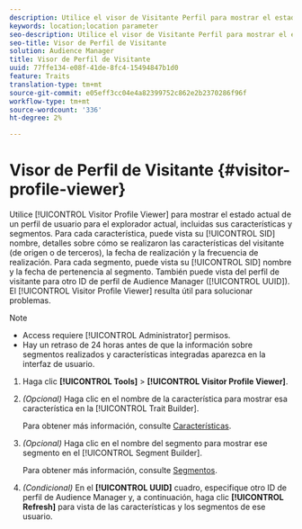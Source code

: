 ```yaml
---
description: Utilice el visor de Visitante Perfil para mostrar el estado actual de un perfil de usuario para el navegador actual, incluidas sus características y segmentos. Para cada característica, puede vista su SID, nombre, detalles sobre cómo se realizaron las características de visitante (origen o terceros), la fecha de realización y la frecuencia de realización. Para cada segmento, puede realizar la vista de su SID, nombre y fecha de pertenencia al segmento. También puede vista del perfil de visitante para otro ID de perfil de Audience Manager (UUID). El visor de Visitante Perfil es útil para solucionar problemas.
keywords: location;location parameter
seo-description: Utilice el visor de Visitante Perfil para mostrar el estado actual de un perfil de usuario para el navegador actual, incluidas sus características y segmentos. Para cada característica, puede vista su SID, nombre, detalles sobre cómo se realizaron las características de visitante (origen o terceros), la fecha de realización y la frecuencia de realización. Para cada segmento, puede realizar la vista de su SID, nombre y fecha de pertenencia al segmento. También puede vista del perfil de visitante para otro ID de perfil de Audience Manager (UUID). El visor de Visitante Perfil es útil para solucionar problemas.
seo-title: Visor de Perfil de Visitante
solution: Audience Manager
title: Visor de Perfil de Visitante
uuid: 77ffe134-e08f-41de-8fc4-15494847b1d0
feature: Traits
translation-type: tm+mt
source-git-commit: e05eff3cc04e4a82399752c862e2b2370286f96f
workflow-type: tm+mt
source-wordcount: '336'
ht-degree: 2%

---
```



# Visor de Perfil de Visitante {#visitor-profile-viewer}

Utilice [!UICONTROL Visitor Profile Viewer] para mostrar el estado actual de un perfil de usuario para el explorador actual, incluidas sus características y segmentos. Para cada característica, puede vista su [!UICONTROL SID] nombre, detalles sobre cómo se realizaron las características del visitante (de origen o de terceros), la fecha de realización y la frecuencia de realización. Para cada segmento, puede vista su [!UICONTROL SID] nombre y la fecha de pertenencia al segmento. También puede vista del perfil de visitante para otro ID de perfil de Audience Manager ([!UICONTROL UUID]). El [!UICONTROL Visitor Profile Viewer] resulta útil para solucionar problemas.

>[!NOTE]
>
>* Access requiere [!UICONTROL Administrator] permisos.
>* Hay un retraso de 24 horas antes de que la información sobre segmentos realizados y características integradas aparezca en la interfaz de usuario.


<!-- 
Traits that are not part of a segment will not appear in the
<span class="wintitle"> Visitor Profile Viewer</span>.
-->

1. Haga clic **[!UICONTROL Tools]** > **[!UICONTROL Visitor Profile Viewer]**.

1. *(Opcional)* Haga clic en el nombre de la característica para mostrar esa característica en la  [!UICONTROL Trait Builder].

   Para obtener más información, consulte [Características](../features/traits/trait-details-page.md).

1. *(Opcional)* Haga clic en el nombre del segmento para mostrar ese segmento en el  [!UICONTROL Segment Builder].

   Para obtener más información, consulte [Segmentos](../features/segments/segments-purpose.md).

1. *(Condicional)* En el  **[!UICONTROL UUID]** cuadro, especifique otro ID de perfil de Audience Manager y, a continuación, haga clic  **[!UICONTROL Refresh]** para vista de las características y los segmentos de ese usuario.